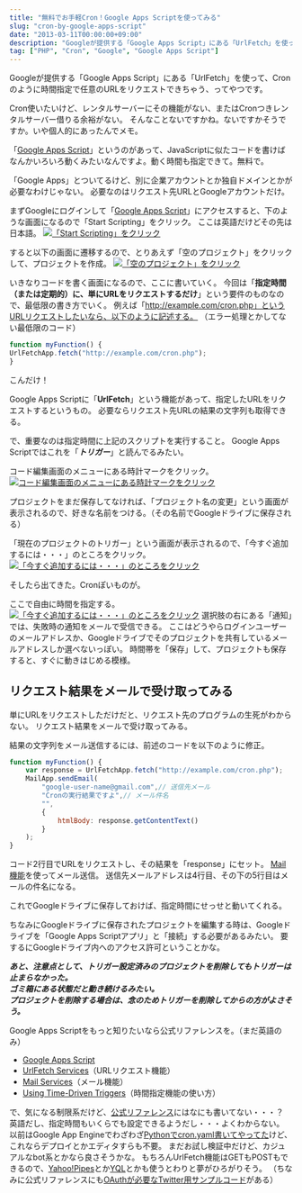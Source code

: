 ```yaml
---
title: "無料でお手軽Cron！Google Apps Scriptを使ってみる"
slug: "cron-by-google-apps-script"
date: "2013-03-11T00:00:00+09:00"
description: "Googleが提供する「Google Apps Script」にある「UrlFetch」を使って、Cronのように時間指定で任意のURLをリクエストできちゃう、ってやつです。"
tag: ["PHP", "Cron", "Google", "Google Apps Script"]
---
```


Googleが提供する「Google Apps Script」にある「UrlFetch」を使って、Cronのように時間指定で任意のURLをリクエストできちゃう、ってやつです。

<!--more-->

Cron使いたいけど、レンタルサーバーにその機能がない、またはCronつきレンタルサーバー借りる余裕がない。
そんなことないですかね。ないですかそうですか。いや個人的にあったんでメモ。

「<a href="http://www.google.com/script/" target="_blank">Google Apps Script</a>」というのがあって、JavaScriptに似たコードを書けばなんかいろいろ動くみたいなんですよ。動く時間も指定できて。無料で。

「Google Apps」とついてるけど、別に企業アカウントとか独自ドメインとかが必要なわけじゃない。
必要なのはリクエスト先URLとGoogleアカウントだけ。

まずGoogleにログインして「<a href="http://www.google.com/script" target="_blank">Google Apps Script</a>」にアクセスすると、下のような画面になるので「Start Scripting」をクリック。
ここは英語だけどその先は日本語。
<a href="http://lh3.googleusercontent.com/-gK_O0yT2lpc/UT0sslDYg_I/AAAAAAAADKk/eKp_rfxG-cU/2013-03-11_095900.png" target="_blank"><img class="aligncenter" alt="「Start Scripting」をクリック" src="http://lh3.googleusercontent.com/-gK_O0yT2lpc/UT0sslDYg_I/AAAAAAAADKk/eKp_rfxG-cU/s650/2013-03-11_095900.png" /></a>

すると以下の画面に遷移するので、とりあえず「空のプロジェクト」をクリックして、プロジェクトを作成。
<a href="http://lh4.ggpht.com/-Wa_FpWI99qw/UT0uHxv3YSI/AAAAAAAADK8/L4CsTMve438/2013-03-11_100530.png" target="_blank"><img class="aligncenter" alt="「空のプロジェクト」をクリック" src="http://lh4.ggpht.com/-Wa_FpWI99qw/UT0uHxv3YSI/AAAAAAAADK8/L4CsTMve438/s640/2013-03-11_100530.png" /></a>

いきなりコードを書く画面になるので、ここに書いていく。
今回は「<strong>指定時間（または定期的）に、単にURLをリクエストするだけ</strong>」という要件のものなので、最低限の書き方でいく。
例えば「http://example.com/cron.php」というURLリクエストしたいなら、以下のように記述する。
（エラー処理とかしてない最低限のコード）

```js
function myFunction() {
UrlFetchApp.fetch("http://example.com/cron.php");
}
```

こんだけ！

Google Apps Scriptに「<strong>UrlFetch</strong>」という機能があって、指定したURLをリクエストするというもの。
必要ならリクエスト先URLの結果の文字列も取得できる。

で、重要なのは指定時間に上記のスクリプトを実行すること。
Google Apps Scriptではこれを「***トリガー***」と読んでるみたい。

コード編集画面のメニューにある時計マークをクリック。
<a href="http://lh3.ggpht.com/-SrYU2KFbKqw/UT0xMMW1KcI/AAAAAAAADLE/UygDuyf4mlg/2013-03-11_101935.png" target="_blank"><img class="aligncenter" alt="コード編集画面のメニューにある時計マークをクリック" src="http://lh3.ggpht.com/-SrYU2KFbKqw/UT0xMMW1KcI/AAAAAAAADLE/UygDuyf4mlg/s640/2013-03-11_101935.png" /></a>

プロジェクトをまだ保存してなければ、「プロジェクト名の変更」という画面が表示されるので、好きな名前をつける。（その名前でGoogleドライブに保存される）

「現在のプロジェクトのトリガー」という画面が表示されるので、「今すぐ追加するには・・・」のところをクリック。
<a href="http://lh6.ggpht.com/-2eVM3VCh9HQ/UT0yMjcmXZI/AAAAAAAADLM/C39bq-s-hT4/2013-03-11_102357.png" target="_blank"><img class="aligncenter" alt="「今すぐ追加するには・・・」のところをクリック" src="http://lh6.ggpht.com/-2eVM3VCh9HQ/UT0yMjcmXZI/AAAAAAAADLM/C39bq-s-hT4/s640/2013-03-11_102357.png" /></a>

そしたら出てきた。Cronぽいものが。

ここで自由に時間を指定する。
<a href="http://lh4.ggpht.com/-mZtVacg0s9o/UT0y4NlG8xI/AAAAAAAADLU/e8cofZNtXUc/2013-03-11_102649.png" target="_blank"><img class="aligncenter" alt="「今すぐ追加するには・・・」のところをクリック" src="http://lh4.ggpht.com/-mZtVacg0s9o/UT0y4NlG8xI/AAAAAAAADLU/e8cofZNtXUc/s640/2013-03-11_102649.png" /></a>
選択肢の右にある「通知」では、失敗時の通知をメールで受信できる。
ここはどうやらログインユーザーのメールアドレスか、Googleドライブでそのプロジェクトを共有しているメールアドレスしか選べないっぽい。
時間帯を「保存」して、プロジェクトも保存すると、すぐに動きはじめる模様。

## リクエスト結果をメールで受け取ってみる

単にURLをリクエストしただけだと、リクエスト先のプログラムの生死がわからない。
リクエスト結果をメールで受け取ってみる。

結果の文字列をメール送信するには、前述のコードを以下のように修正。

```js
function myFunction() {
    var response = UrlFetchApp.fetch("http://example.com/cron.php");
    MailApp.sendEmail(
        "google-user-name@gmail.com",// 送信先メール
        "Cronの実行結果ですよ",// メール件名
        "",
        {
            htmlBody: response.getContentText()
        }
    );
}
```

コード2行目でURLをリクエストし、その結果を「response」にセット。
<a href="https://developers.google.com/apps-script/service_mail" target="_blank">Mail機能</a>を使ってメール送信。
送信先メールアドレスは4行目、その下の5行目はメールの件名になる。

これでGoogleドライブに保存しておけば、指定時間にせっせと動いてくれる。

ちなみにGoogleドライブに保存されたプロジェクトを編集する時は、Googleドライブを「Google Apps Scriptアプリ」と「接続」する必要があるみたい。
要するにGoogleドライブ内へのアクセス許可ということかな。

***あと、注意点として、トリガー設定済みのプロジェクトを削除してもトリガーは止まらなかった。  
ゴミ箱にある状態だと動き続けるみたい。  
プロジェクトを削除する場合は、念のためトリガーを削除してからの方がよさそう。***

Google Apps Scriptをもっと知りたいなら公式リファレンスを。（まだ英語のみ）

- <a href="https://developers.google.com/apps-script/" target="_blank">Google Apps Script</a>
- <a href="https://developers.google.com/apps-script/service_urlfetch" target="_blank">UrlFetch Services</a>（URLリクエスト機能）
- <a href="https://developers.google.com/apps-script/service_mail" target="_blank">Mail Services</a>（メール機能）
- <a href="https://developers.google.com/apps-script/understanding_triggers#TimeTriggers" target="_blank">Using Time-Driven Triggers</a>（時間指定機能の使い方）

で、気になる制限系だけど、<a href="https://developers.google.com/apps-script/understanding_triggers#TimeTriggers" target="_blank">公式リファレンス</a>にはなにも書いてない・・・？
英語だし、指定時間もいくらでも設定できるようだし・・・よくわからない。
以前はGoogle App Engineでわざわざ<a href="http://ko-lab.net/twitter/google-app-enginegae%E3%81%A7cron%E5%8B%95%E3%81%8B%E3%81%99%E3%82%84%E3%82%8A%E6%96%B9%E3%82%92%E3%82%86%E3%81%A8%E3%82%8A%E5%90%91%E3%81%91%E3%81%AB%E3%81%BE%E3%81%A8%E3%82%81%E3%81%A6%E3%81%BF/" target="_blank">Pythonでcron.yaml書いてやってた</a>けど、これならデプロイとかエディタすらも不要。
まだお試し検証中だけど、カジュアルなbot系とかなら良さそうかな。
もちろんUrlFetch機能はGETもPOSTもできるので、<a href="http://pipes.yahoo.com/pipes/" target="_blank">Yahoo!Pipes</a>とか<a href="http://developer.yahoo.com/yql/" target="_blank">YQL</a>とかも使うとわりと夢がひろがりそう。
（ちなみに公式リファレンスにも<a href="https://developers.google.com/apps-script/class_urlfetchapp#fetch" target="_blank">OAuthが必要なTwitter用サンプルコード</a>がある）
